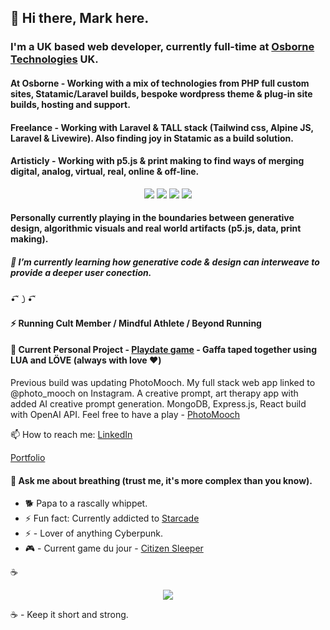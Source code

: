 
## 👋 Hi there, Mark here.
  
### I'm a UK based web developer, currently full-time at [Osborne Technologies](https://www.osbornetechnologies.co.uk/) UK. 

#### At Osborne - Working with a mix of technologies from PHP full custom sites, Statamic/Laravel builds, bespoke wordpress theme & plug-in site builds, hosting and support.
#### Freelance - Working with Laravel & TALL stack (Tailwind css, Alpine JS, Laravel & Livewire). Also finding joy in Statamic as a build solution.
#### Artisticly - Working with p5.js & print making to find ways of merging digital, analog, virtual, real, online & off-line.

<p align="center">
<img src="https://laravel.com/img/logomark.min.svg"><span>  </span><img src="[https://laravel.com/img/logomark.min.svg](https://icon.icepanel.io/Technology/svg/p5-JS.svg)"><span>  </span><img src="https://laravel.com/img/logomark.min.svg"><span>  </span><img src="https://laravel.com/img/logomark.min.svg"><span>  </span>
</p>

#### Personally currently playing in the boundaries between generative design, algorithmic visuals and real world artifacts (p5.js, data, print making).

##### 🌱 I’m currently learning how generative code & design can interweave to provide a deeper user conection.
•͡˘㇁•͡˘

#### ⚡ Running Cult Member / Mindful Athlete / Beyond Running 
#### 🔭 Current Personal Project - [Playdate game](https://play.date/) - Gaffa taped together using LUA and LÖVE (always with love ❤️)

Previous build was updating PhotoMooch. My full stack web app linked to @photo_mooch on Instagram. A creative prompt, art therapy app with added AI creative prompt generation. MongoDB, Express.js, React build with OpenAI API. 
Feel free to have a play - <a href="https://photomooch.onrender.com/">PhotoMooch</a>

📫 How to reach me: [LinkedIn](https://www.linkedin.com/in/mark-ivkovic-68822474/)

[Portfolio](https://m-ivkovic-dev-portfolio.onrender.com/)

#### 💬 Ask me about breathing (trust me, it's more complex than you know).
- 🐕 Papa to a rascally whippet. </br>
- ⚡ Fun fact: Currently addicted to [Starcade](https://www.youtube.com/@starcade6611)
- ⚡ - Lover of anything Cyberpunk.</br>
- 🎮 - Current game du jour - [Citizen Sleeper](https://store.steampowered.com/app/1578650/Citizen_Sleeper/)

☕️
<p align="center">
  <img src="https://images.unsplash.com/photo-1655933146525-ef75619c20f8?q=80&w=2140&auto=format&fit=crop&ixlib=rb-4.0.3&ixid=M3wxMjA3fDB8MHxwaG90by1wYWdlfHx8fGVufDB8fHx8fA%3D%3D">
</p>

☕️ - Keep it short and strong.</br>


<!--
**whippet-code/whippet-code** is a ✨ _special_ ✨ repository because its `README.md` (this file) appears on your GitHub profile.

Here are some ideas to get you started:

- 🔭 I’m currently working on ...
- 🌱 I’m currently learning ...
- 👯 I’m looking to collaborate on ...
- 🤔 I’m looking for help with ...
- 💬 Ask me about ...
- 📫 How to reach me: ...
- 😄 Pronouns: ...
- ⚡ Fun fact: ...
-->

